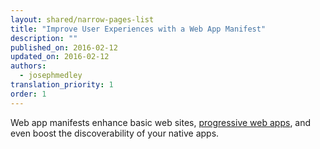 ```yaml
---
layout: shared/narrow-pages-list
title: "Improve User Experiences with a Web App Manifest"
description: ""
published_on: 2016-02-12
updated_on: 2016-02-12
authors:
  - josephmedley
translation_priority: 1
order: 1
---
```


Web app manifests enhance basic web sites, [progressive web apps](/web/fundamentals/getting-started/your-first-progressive-web-app), and even boost the discoverability of your native apps. 



